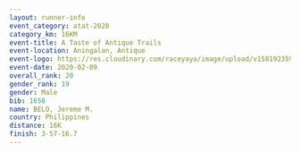 ```yaml
--- 
layout: runner-info 
event_category: atat-2020 
category_km: 16KM 
event-title: A Taste of Antique Trails 
event-location: Aningalan, Antique 
event-logo: https://res.cloudinary.com/raceyaya/image/upload/v1581923594/logo/2020/atat-2020_zzhtph.png 
event-date: 2020-02-09 
overall_rank: 20
gender_rank: 19
gender: Male
bib: 1658
name: BELO, Jereme M.
country: Philippines
distance: 16K
finish: 3-57-16.7
--- 
```

